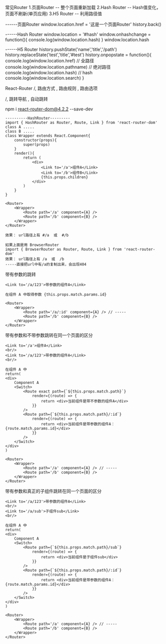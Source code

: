 常见Router
1.页面Router -- 整个页面重新加载
2.Hash Router -- Hash值变化，页面不刷新(单页应用)
3.H5 Router -- 利用路径值

------页面Router
window.location.href = '这是一个页面Router'
history.back()

------Hash Router
window.location = '#hash'
window.onhashchange = function(){
    console.log(window.location.hash)
}
window.location.hash

------H5 Router
history.pushState('name','title','/path')
history.replaceState('test','title','#test')
history.onpopstate = function(){
    console.log(window.location.href) // 全路径
    console.log(window.location.pathname) // 绝对路径
    console.log(window.location.hash) // hash
    console.log(window.location.search)
}


React-Router
<BrowserRouter>/<HashRouter>, 路由方式
<Route>, 路由规则
<Switch>, 路由选项
<Link>/<NavLink>, 跳转导航
<Redirect>, 自动跳转

npm i react-router-dom@4.2.2 --save-dev
~~~
----------HashRouter---------
import { HashRouter as Router, Route, Link } from 'react-router-dom'
class A .....
class B .....
class Wrapper extends React.Component{
    constructor(props){
        super(props)
    }
    render(){
        return (
            <div>
                <Link to='/a'>组件A</Link>
                <Link to='/b'>组件B</Link>
                {this.props.children}
            </div>
        )
    }
}

<Router>
    <Wrapper>
        <Route path='/a' component={A} />
        <Route path='/b' component={B} />
    </Wrapper>
</Router>

效果： url路径上有 #/a  或  #/b

如果上面是用 BrowserRouter
import { BrowserRouter as Router, Route, Link } from 'react-router-dom'
效果： url路径上有 /a  或  /b
-----直接把url中有/a的复制出来，会出现404
~~~

带有参数的跳转
~~~
<Link to='/a/123'>带参数的组件A</Link>

在组件 A 中取得参数 {this.props.match.params.id}

<Router>
    <Wrapper>
        <Route path='/a/:id' component={A} /> // -----
        <Route path='/b' component={B} />
    </Wrapper>
</Router>
~~~

带有参数和不带参数跳转在同一个页面的区分
~~~
<Link to='/a'>组件A</Link>
<br/>
<Link to='/a/123'>带参数的组件A</Link>
<br/>

在组件 A 中
return(
<div>
    Component A
    <Switch>
        <Route exact path={`${this.props.match.path}`}
            render={(route) => {
                return <div>当前组件是带不参数的组件A</div>
            }}
        />
        <Route path={`${this.props.match.path}/:id`}
            render={(route) => {
                return <div>当前组件是带参数的组件A： {route.match.params.id}</div>
            }}
        />
    </Switch>
</div>
)

<Router>
    <Wrapper>
        <Route path='/a' component={A} /> // -----
        <Route path='/b' component={B} />
    </Wrapper>
</Router>
~~~
带有参数和真正的子组件跳转在同一个页面的区分
~~~
<Link to='/a/123'>带参数的组件A</Link>
<br/>
<Link to='/a/sub'>子组件sub</Link>
<br/>

在组件 A 中
return(
<div>
    Component A
    <Switch>
        <Route path={`${this.props.match.path}/sub`}
            render={(route) => {
                return <div>当前组件是子组件sub</div>
            }}
        />
        <Route path={`${this.props.match.path}/:id`}
            render={(route) => {
                return <div>当前组件是带参数的组件A： {route.match.params.id}</div>
            }}
        />
    </Switch>
</div>
)

<Router>
    <Wrapper>
        <Route path='/a' component={A} /> // -----
        <Route path='/b' component={B} />
    </Wrapper>
</Router>
~~~
